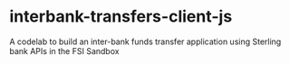 # interbank-transfers-client-js
A codelab to build an inter-bank funds transfer application using Sterling bank APIs in the FSI Sandbox
